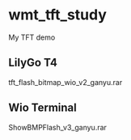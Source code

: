 # wmt_tft_study
My TFT demo

## LilyGo T4  
tft_flash_bitmap_wio_v2_ganyu.rar  

## Wio Terminal  
ShowBMPFlash_v3_ganyu.rar  


